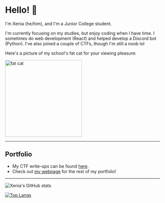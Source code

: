 # Hello! 💫

I'm Xenia (he/him), and I'm a Junior College student.

I'm currently focusing on my studies, but enjoy coding when I have time. I sometimes do web development (React) and helped develop a Discord bot (Python). I've also joined a couple of CTFs, though I'm still a noob lol

Here's a picture of my school's fat cat for your viewing pleasure:

<img src="https://user-images.githubusercontent.com/40383042/117833514-fafbfc00-b2a8-11eb-9bf1-c36bba423463.png" width="250" alt="fat cat" />

---

## Portfolio
* My CTF write-ups can be found [here](https://blog.xeniafiorenza.me).
* Check out [my webpage](https://xeniafiorenza.me) for the rest of my portfolio!

___

![Xenia's GitHub stats](https://github-readme-stats.vercel.app/api?username=xeniafiorenza&count_private=true&show_icons=true&theme=omni&include_all_commits=true&hide=stars,issues)

[![Top Langs](https://github-readme-stats.vercel.app/api/top-langs/?username=xeniafiorenza&theme=omni&layout=compact&exclude_repo=dotvim,nvim-config)](https://github.com/anuraghazra/github-readme-stats)


<!--
**xeniafiorenza/xeniafiorenza** is a ✨ _special_ ✨ repository because its `README.md` (this file) appears on your GitHub profile.

Here are some ideas to get you started:

- 🔭 I’m currently working on ...
- 🌱 I’m currently learning ...
- 👯 I’m looking to collaborate on ...
- 🤔 I’m looking for help with ...
- 💬 Ask me about ...
- 📫 How to reach me: ...
- 😄 Pronouns: ...
- ⚡ Fun fact: ...
-->

